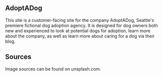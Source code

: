 ## AdoptADog

This site is a customer-facing site for the company AdoptADog, Seattle's premiere fictional dog adoption agency. It is designed for dog owners both new and experienced
to look at potential dogs for adoption, learn more about the company, as well as learn more about caring for a dog via their blog.

## Sources

Image sources can be found on unsplash.com.
